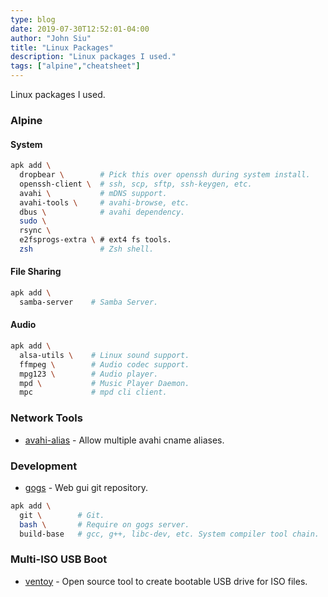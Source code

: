 ```yaml
---
type: blog
date: 2019-07-30T12:52:01-04:00
author: "John Siu"
title: "Linux Packages"
description: "Linux packages I used."
tags: ["alpine","cheatsheet"]
---
```

Linux packages I used.
<!--more-->

### Alpine

#### System

```sh
apk add \
  dropbear \        # Pick this over openssh during system install.
  openssh-client \  # ssh, scp, sftp, ssh-keygen, etc.
  avahi \           # mDNS support.
  avahi-tools \     # avahi-browse, etc.
  dbus \            # avahi dependency.
  sudo \
  rsync \
  e2fsprogs-extra \ # ext4 fs tools.
  zsh               # Zsh shell.
```

#### File Sharing

```sh
apk add \
  samba-server    # Samba Server.
```

#### Audio

```sh
apk add \
  alsa-utils \    # Linux sound support.
  ffmpeg \        # Audio codec support.
  mpg123 \        # Audio player.
  mpd \           # Music Player Daemon.
  mpc             # mpd cli client.
```

### Network Tools

- [avahi-alias](https://github.com/airtonix/avahi-aliases) - Allow multiple avahi cname aliases.

### Development

- [gogs](https://gogs.io) - Web gui git repository.

```sh
apk add \
  git \        # Git.
  bash \       # Require on gogs server.
  build-base   # gcc, g++, libc-dev, etc. System compiler tool chain.
```

### Multi-ISO USB Boot

- [ventoy](https://github.com/ventoy/Ventoy) - Open source tool to create bootable USB drive for ISO files.